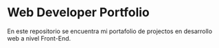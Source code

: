 # Web Developer Portfolio

En este repositorio se encuentra mi portafolio de projectos en desarrollo web a nivel Front-End.
